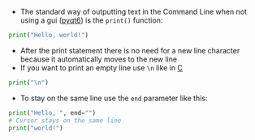 
- The standard way of outputting text in the Command Line when not using a gui ([pyqt6](pyqt6-guide.md)) is the `print()` function:
```python
print("Hello, world!")
```
- After the print statement there is no need for a new line character because it automatically moves to the new line
- If you want  to print an empty line use `\n` like in [C](contents-c.md)
```python
print("\n")
```

- To stay on the same line use the `end` parameter like this:
```python
print("Hello, ", end="")
# Cursor stays on the same line
print("world!")
```